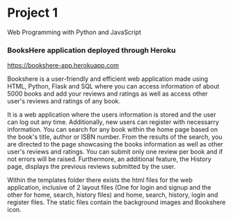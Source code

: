 # Project 1

Web Programming with Python and JavaScript

### BooksHere application deployed through Heroku
https://bookshere-app.herokuapp.com

Bookshere is a user-friendly and efficient web application made using HTML, Python, Flask and SQL where you can access information of about 5000 books and add your reviews and ratings as well as access other user's reviews and ratings of any book. 

It is a web application where the users information is stored and the user can log out any time. Additionally, new users can register with necessarry information. You can search for any book within the home page based on the book's title, author or ISBN number. From the results of the search, you are directed to the page showcasing the books information as well as other user's reviews and ratings. You can submit only one review per book and if not errors will be raised. Furthermore, an additional feature, the History page, displays the previous reviews submitted by the user. 

Within the templates folder there exists the html files for the web application, inclusive of 2 layout files (One for login and signup and the other for home, search, history files) and home, search, history, login and register files. The static files contain the background images and Bookshere icon. 
